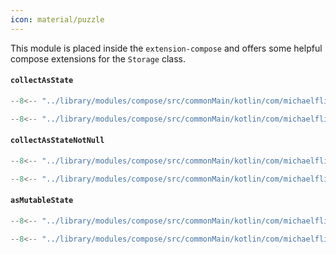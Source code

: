 ```yaml
---
icon: material/puzzle
---
```


This module is placed inside the `extension-compose` and offers some helpful compose extensions for the `Storage` class.

#### `collectAsState`

```kotlin
--8<-- "../library/modules/compose/src/commonMain/kotlin/com/michaelflisar/kotpreferences/compose/Extensions.kt:collectAsState1"
```

```kotlin
--8<-- "../library/modules/compose/src/commonMain/kotlin/com/michaelflisar/kotpreferences/compose/Extensions.kt:collectAsState2"
```

#### `collectAsStateNotNull`

```kotlin
--8<-- "../library/modules/compose/src/commonMain/kotlin/com/michaelflisar/kotpreferences/compose/Extensions.kt:collectAsStateNotNull1"
```

```kotlin
--8<-- "../library/modules/compose/src/commonMain/kotlin/com/michaelflisar/kotpreferences/compose/Extensions.kt:collectAsStateNotNull2"
```

#### `asMutableState`

```kotlin
--8<-- "../library/modules/compose/src/commonMain/kotlin/com/michaelflisar/kotpreferences/compose/Extensions.kt:asMutableState1"
```

```kotlin
--8<-- "../library/modules/compose/src/commonMain/kotlin/com/michaelflisar/kotpreferences/compose/Extensions.kt:asMutableState2"
```